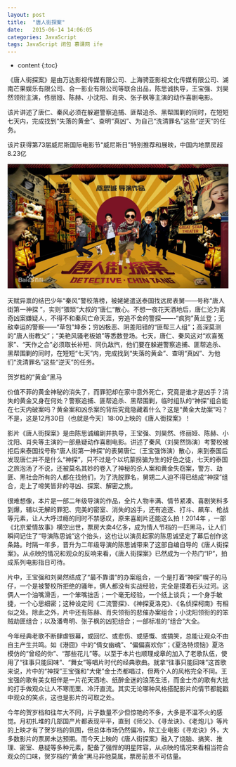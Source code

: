 ```yaml
---
layout: post
title:  "唐人街探案"
date:   2015-06-14 14:06:05
categories: JavaScript
tags: JavaScript 闭包 慕课网 ife
---
```


* content
{:toc}

《唐人街探案》是由万达影视传媒有限公司、上海骋亚影视文化传媒有限公司、湖南芒果娱乐有限公司、合一影业有限公司等联合出品，陈思诚执导，王宝强、刘昊然领衔主演，佟丽娅、陈赫、小沈阳、肖央、张子枫等主演的动作喜剧电影。

该片讲述了唐仁、秦风必须在躲避警察追捕、匪帮追杀、黑帮围剿的同时，在短短七天内，完成找到“失落的黄金”、查明“真凶”、为自己“洗清罪名”这些“逆天”的任务。

该片获得第73届威尼斯国际电影节“威尼斯日”特别推荐和展映，中国内地票房超8.23亿

![image](https://github.com/double-digit/double-digit.github.io/raw/master/17.jpg)











































































天赋异禀的结巴少年“秦风”警校落榜，被姥姥遣送泰国找远房表舅——号称“唐人街第一神探 ”，实则“猥琐”大叔的“唐仁“散心。不想一夜花天酒地后，唐仁沦为离奇凶案嫌疑人，不得不和秦风亡命天涯，穷追不舍的警探——-“疯狗”黄兰登；无敌幸运的警察——“草包”坤泰；穷凶极恶、阴差阳错的“匪帮三人组”；高深莫测的“唐人街教父”；“美艳风骚老板娘”等悉数登场。七天，唐仁、秦风这对“欢喜冤家”、“天作之合”必须取长补短、同仇敌忾，他们要在躲避警察追捕、匪帮追杀、黑帮围剿的同时，在短短“七天”内，完成找到“失落的黄金”、查明“真凶”、为他们“洗清罪名”这些“逆天”的任务。


贺岁档的“黄金”黑马

价值不菲的黄金神秘的消失了，而罪犯却在家中意外死亡，究竟是谁才是凶手？消失的黄金又身在何处？警察追捕、匪帮追杀、黑帮围剿，临时组队的“神探”组合能在七天内破案吗？黄金案和凶杀案的背后究竟隐藏着什么？这是“黄金大劫案”吗？不是，这是12月30日（也就是今天）18:00上映的《唐人街探案》！

影片《唐人街探案》是由陈思诚编剧并执导，王宝强、刘昊然、佟丽娅、陈赫、小沈阳、肖央等主演的一部悬疑动作喜剧电影。讲述了秦风（刘昊然饰演）考警校被拒后来泰国找号称“唐人街第一神探”的表舅唐仁（王宝强饰演）散心，来到泰国后发现唐仁并不是什么“神探”，只不过是个以坑蒙拐骗为生的好色之徒，七天的泰国之旅泡汤了不说，还被莫名其妙的卷入了神秘的杀人案和黄金失窃案，警方、劫匪、黑社会所有的人都在找他们，为了洗脱罪名，舅甥二人迫不得已结成“神探”组合，走上了啼笑皆非的寻凶、探案、解密之旅。

很难想像，本片是一部二年级导演的作品，全片人物丰满、情节紧凑、喜剧笑料多到爆，辅以无解的罪犯、完美的密室、消失的凶手，还有追逐、打斗、飙车、枪战等元素，让人大呼过瘾的同时不禁感叹，原来喜剧片还能这么拍！2014年 ，一部《北京爱情故事》横空出世，票房大卖4亿多，成为情人节档的一匹黑马，让人们瞬间记住了“导演陈思诚”这个抬头，这也让以演员起家的陈思诚坚定了幕后创作这条路。时隔一年多，晋升为二年级导演的陈思诚带来了这部自编自导的《唐人街探案》。从点映的情况和观众的反响来看，《唐人街探案》已然成为一个热门“IP”，拍成系列电影指日可待。

片中，王宝强和刘昊然结成了“最不靠谱”的办案组合，一个是打着“神探”幌子的马仔，一个是被警校所拒绝的骚年，俩人都没有实战经验，完全是摸着石头过河。这俩人一个油嘴滑舌，一个笨嘴拙舌；一个毫无经验，一个纸上谈兵；一个身手敏捷，一个心思细密；这种设定同《二流警探》、《神探夏洛克》、《名侦探柯南》有相似之处。除此之外，片中还有陈赫、肖央领衔的悲催办案组合；小沈阳领衔的的笨贼劫匪组合；以及潘粤明、张子枫的凶犯组合；一部标准的“组合”大全。

今年经典老歌不断肆虐银幕，或回忆、或悲伤、或感慨、或搞笑，总能让观众不由自主产生共鸣。如《港囧》中的“倩女幽魂”、“偏偏喜欢你”；《夏洛特烦恼》夏洛模仿的“曾经的你”、“那些花儿”等。以至于本片也顺理成章的加入了老歌队伍，使用了“往事只能回味”、“舞女”等唱片时代的经典歌曲。就拿“往事只能回味”这首歌来说，片中的“神探”王宝强和“大佬”金士杰都唱过，但两个人的风格完全不同。王宝强的歌有美女相伴是一片花天酒地、纸醉金迷的浪荡生活，而金士杰的歌有大批的打手做观众让人不寒而栗、冷汗直流。其实无论哪种风格搭配影片的情节都能戳中观众的笑点，这也是影片的可取之处。

今年的贺岁档和往年大不同，片子数量不少但惊艳的不多，大多是不温不火的感觉。月初扎堆的几部国产片都表现平平，直到《师父》、《寻龙诀》、《老炮儿》等片的上映才有了贺岁档的氛围，但总体市场仍然偏冷，除工业电影《寻龙诀》外，大多数影片的票房未达预期。而今天上映的《唐人街探案》融入了烧脑、搞笑、推理、密室、悬疑等多种元素，配备了强悍的明星阵容，从点映的情况来看相当符合观众的口味，贺岁档的“黄金”黑马非他莫属，票房前景不可估量。
